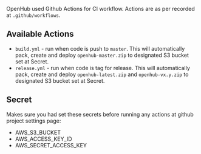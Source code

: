 OpenHub used Github Actions for CI workflow. Actions are as per recorded at `.github/workflows`.

## Available Actions
  * `build.yml` - run when code is push to `master`. This will automatically pack, create and deploy `openhub-master.zip` to designated S3 bucket set at Secret. 
  * `release.yml` - run when code is tag for release. This will automatically pack, create and deploy `openhub-latest.zip` and `openhub-vx.y.zip` to designated S3 bucket set at Secret.

## Secret
Makes sure you had set these secrets before running any actions at github project settings page:
  * AWS_S3_BUCKET
  * AWS_ACCESS_KEY_ID
  * AWS_SECRET_ACCESS_KEY
